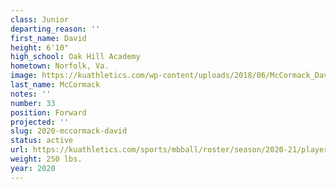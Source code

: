 ```yaml
---
class: Junior
departing_reason: ''
first_name: David
height: 6'10"
high_school: Oak Hill Academy
hometown: Norfolk, Va.
image: https://kuathletics.com/wp-content/uploads/2018/06/McCormack_David_06252018-1024x853.jpg
last_name: McCormack
notes: ''
number: 33
position: Forward
projected: ''
slug: 2020-mccormack-david
status: active
url: https://kuathletics.com/sports/mbball/roster/season/2020-21/player/david-mccormack/
weight: 250 lbs.
year: 2020
---
```

